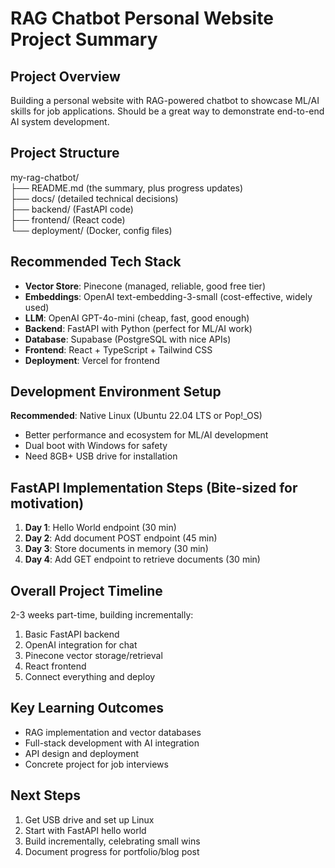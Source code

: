 # RAG Chatbot Personal Website Project Summary

## Project Overview
Building a personal website with RAG-powered chatbot to showcase ML/AI skills for job applications. Should be a great way to demonstrate end-to-end AI system development.

## Project Structure
my-rag-chatbot/ <br/>
├── README.md (the summary, plus progress updates)<br/>
├── docs/ (detailed technical decisions)<br/>
├── backend/ (FastAPI code)<br/>
├── frontend/ (React code)<br/>
└── deployment/ (Docker, config files)

## Recommended Tech Stack
- **Vector Store**: Pinecone (managed, reliable, good free tier)
- **Embeddings**: OpenAI text-embedding-3-small (cost-effective, widely used)
- **LLM**: OpenAI GPT-4o-mini (cheap, fast, good enough)
- **Backend**: FastAPI with Python (perfect for ML/AI work)
- **Database**: Supabase (PostgreSQL with nice APIs)
- **Frontend**: React + TypeScript + Tailwind CSS
- **Deployment**: Vercel for frontend

## Development Environment Setup
**Recommended**: Native Linux (Ubuntu 22.04 LTS or Pop!_OS)
- Better performance and ecosystem for ML/AI development
- Dual boot with Windows for safety
- Need 8GB+ USB drive for installation

## FastAPI Implementation Steps (Bite-sized for motivation)
1. **Day 1**: Hello World endpoint (30 min)
2. **Day 2**: Add document POST endpoint (45 min)
3. **Day 3**: Store documents in memory (30 min)
4. **Day 4**: Add GET endpoint to retrieve documents (30 min)

## Overall Project Timeline
2-3 weeks part-time, building incrementally:
1. Basic FastAPI backend
2. OpenAI integration for chat
3. Pinecone vector storage/retrieval
4. React frontend
5. Connect everything and deploy

## Key Learning Outcomes
- RAG implementation and vector databases
- Full-stack development with AI integration
- API design and deployment
- Concrete project for job interviews

## Next Steps
1. Get USB drive and set up Linux
2. Start with FastAPI hello world
3. Build incrementally, celebrating small wins
4. Document progress for portfolio/blog post
